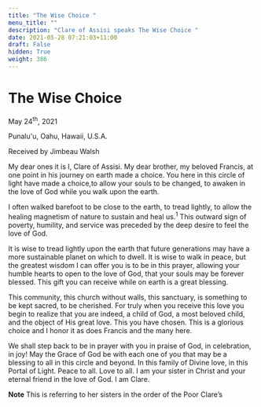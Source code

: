 ```yaml
---
title: "The Wise Choice "
menu_title: ""
description: "Clare of Assisi speaks The Wise Choice "
date: 2021-05-28 07:21:03+11:00
draft: False
hidden: True
weight: 386
---
```

# The Wise Choice 

May 24<sup>th</sup>, 2021

Punalu'u, Oahu, Hawaii, U.S.A.

Received by Jimbeau Walsh   



My dear ones it is I, Clare of Assisi. My dear brother, my beloved Francis, at one point in his journey on earth made a choice. You here in this circle of light have made a choice,to allow your souls to be changed, to awaken in the love of God while you walk upon the earth. 

I often walked barefoot to be close to the earth, to tread lightly, to allow the healing magnetism of nature to sustain and heal us.<sup>1</sup> This outward sign of poverty, humility, and service was preceded by the deep desire to feel the love of God. 

It is wise to tread lightly upon the earth that future generations may have a more sustainable planet on which to dwell. It is wise to walk in peace, but the greatest wisdom I can offer you is to be in this prayer, allowing your humble hearts to open to the love of God, that your souls may be forever blessed. This gift you can receive while on earth is a great blessing. 

This community, this church without walls, this sanctuary, is something to be kept sacred, to be cherished. For truly when you receive this love you begin to realize that you are indeed, a child of God, a most beloved child, and the object of His great love. This you have chosen. This is a glorious choice and I honor it as does Francis and the many here. 

We shall step back to be in prayer with you in praise of God, in celebration, in joy! May the Grace of God be with each one of you that may be a blessing to all in this circle and beyond. In this family of Divine love, in this Portal of Light. Peace to all. Love to all. I am your sister in Christ and your eternal friend in the love of God. I am Clare. 


**Note** This is referring to her sisters in the order of the Poor Clare’s 